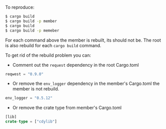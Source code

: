 
To reproduce:

```sh
$ cargo build
$ cargo build -p member
$ cargo build
$ cargo build -p memeber
```

For each command above the member is rebuilt, its should not be.  The root is also rebuild for each `cargo build` command.

To get rid of the rebuild problem you can:


* Comment out the `request` dependency in the root Cargo.toml

```rust
reqwest = "0.9.0"
```

* Or remove the `env_logger` dependency in the member's Cargo.toml the member is not rebuild.

```rust
env_logger = "0.5.12"
```

* Or remove the crate type from member's Cargo.toml

```rust
[lib]
crate-type = ["cdylib"]
```

